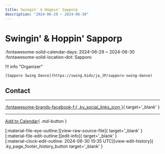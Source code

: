 ```yaml
---
title: Swingin' & Hoppin' Sapporp
description: "2024-06-29 ~ 2024-06-30"
---
```


# Swingin' & Hoppin' Sapporp 

:fontawesome-solid-calendar-days: 2024-06-29 ~ 2024-06-30  
:fontawesome-solid-location-dot: Sapporo  

!!! info "Organizer"

    [Sapporo Swing Dance](https://swing.kids/ja_JP/sapporo-swing-dance)  

## Contact


---

 [:fontawesome-brands-facebook-f:{ .ky_social_links_icon }](https://www.facebook.com/events/s/-save-the-date-swinginhoppin-2/919703829611473){ target='_blank' }

---

[Add to Calendar](https://swing.news/ics/2024/ja_JP/swingin-n-hoppin-sapporp-2024){ .md-button }

<div class="ky_page_footer" markdown>
<div class="ky_page_footer_trailing" markdown="span">
[:material-file-eye-outline:][view-raw-source-file]{ target='_blank' }
[:material-file-edit-outline:][edit-info]{ target='_blank' }
</div>
<div class="ky_page_footer_leading" markdown="span">
[:material-clock-edit-outline: 2024-06-30 10:35 UTC][view-edit-history]{ .ky_page_footer_history_button target='_blank' }
</div>
</div>

[view-raw-source-file]: https://github.com/swingdance/events/blob/main/2024/ja_JP/swingin-n-hoppin-sapporp-2024.json "View Raw Source File"
[edit-info]: https://github.com/swingdance/events/issues/new?assignees=&labels=update+event&projects=&template=03-update_entity.yml&title=%5B2024%2Fja_JP%5D%20Update%20Event%3A%20Swingin%27%20%26%20Hoppin%27%20Sapporp&region=ja_JP&year=2024&id=swingin-n-hoppin-sapporp-2024&name=Swingin%27%20%26%20Hoppin%27%20Sapporp&org_id=sapporo-swing-dance "Edit Info"

[view-edit-history]: https://github.com/swingdance/events/commits/main/2024/ja_JP/swingin-n-hoppin-sapporp-2024.json "View Edit History"
